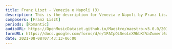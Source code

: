 ```yaml
---
title: Franz Liszt - Venezia e Napoli (3)
description: This is the description for Venezia e Napoli by Franz Liszt
composers: [Franz Liszt]
periods: [Romantic]
audioURL: https://OpenMusicDataset.github.io/Maestro/maestro-v3.0.0/2011/MIDI-Unprocessed_22_R3_2011_MID--AUDIO_R3-D7_09_Track09_wav.midi
formURL: https://docs.google.com/forms/d/e/1FAIpQLSeoLnX9hbKfVaZumerl6aHsmpA1ri7nsyUiP4H0qPcLQzXzUA/viewform
date: 2021-08-08T07:43:13-06:00
---
```


